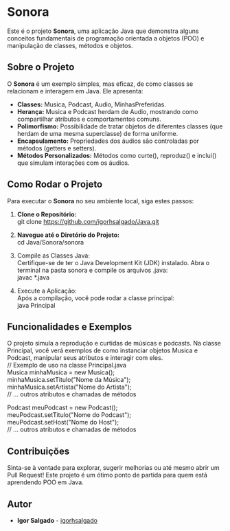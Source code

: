 # **Sonora**

Este é o projeto **Sonora**, uma aplicação Java que demonstra alguns conceitos fundamentais de programação orientada a objetos (POO) e manipulação de classes, métodos e objetos.

## **Sobre o Projeto**

O **Sonora** é um exemplo simples, mas eficaz, de como classes se relacionam e interagem em Java. Ele apresenta:

* **Classes:** Musica, Podcast, Audio, MinhasPreferidas.  
* **Herança:** Musica e Podcast herdam de Audio, mostrando como compartilhar atributos e comportamentos comuns.  
* **Polimorfismo:** Possibilidade de tratar objetos de diferentes classes (que herdam de uma mesma superclasse) de forma uniforme.  
* **Encapsulamento:** Propriedades dos áudios são controladas por métodos (getters e setters).  
* **Métodos Personalizados:** Métodos como curte(), reproduz() e inclui() que simulam interações com os áudios.

## **Como Rodar o Projeto**

Para executar o **Sonora** no seu ambiente local, siga estes passos:

1. **Clone o Repositório:**  
   git clone https://github.com/igorhsalgado/Java.git

2. **Navegue até o Diretório do Projeto:**  
   cd Java/Sonora/sonora

3. Compile as Classes Java:  
   Certifique-se de ter o Java Development Kit (JDK) instalado. Abra o terminal na pasta sonora e compile os arquivos .java:  
   javac \*.java

4. Execute a Aplicação:  
   Após a compilação, você pode rodar a classe principal:  
   java Principal

## **Funcionalidades e Exemplos**

O projeto simula a reprodução e curtidas de músicas e podcasts. Na classe Principal, você verá exemplos de como instanciar objetos Musica e Podcast, manipular seus atributos e interagir com eles.  
// Exemplo de uso na classe Principal.java  
Musica minhaMusica \= new Musica();  
minhaMusica.setTitulo("Nome da Música");  
minhaMusica.setArtista("Nome do Artista");  
// ... outros atributos e chamadas de métodos

Podcast meuPodcast \= new Podcast();  
meuPodcast.setTitulo("Nome do Podcast");  
meuPodcast.setHost("Nome do Host");  
// ... outros atributos e chamadas de métodos

## **Contribuições**

Sinta-se à vontade para explorar, sugerir melhorias ou até mesmo abrir um Pull Request\! Este projeto é um ótimo ponto de partida para quem está aprendendo POO em Java.

## **Autor**

* **Igor Salgado** \- [igorhsalgado](https://www.google.com/search?q=https://github.com/igorhsalgado)